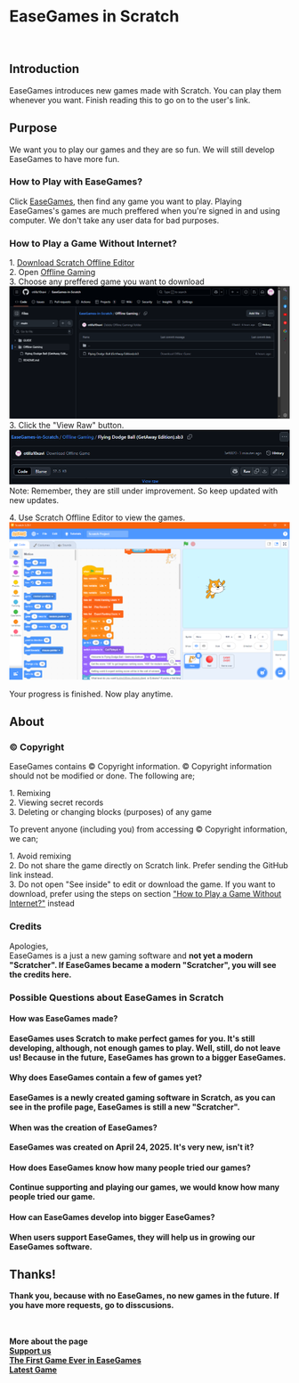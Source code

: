 <h1>EaseGames in Scratch</h1>
<br>
<h2>Introduction</h2>
<p>EaseGames introduces new games made with Scratch. You can play them whenever you want. Finish reading this to go on to the user's link.</p>
<h2>Purpose</h2>
<p>We want you to play our games and they are so fun. We will still develop EaseGames to have more fun.</p>
<h3>How to Play with EaseGames?</h3>
Click <a href="https://scratch.mit.edu/users/EaseGames/">EaseGames</a>, then find any game you want to play.
Playing EaseGames's games are much preffered when you're signed in and using computer. We don't take any user data for bad purposes.
<h3>How to Play a Game Without Internet?</h3>
<p>1. <a href="https://scratch.mit.edu/download">Download Scratch Offline Editor</a>
<br>2. Open <a href="Offline Gaming">Offline Gaming</a>
<br>3. Choose any preffered game you want to download
  <br><img src="GUIDE/offline.png">
<br>3. Click the "View Raw" button.
  <br> <img src="GUIDE/raw.png">
<p">Note: Remember, they are still under improvement. So keep updated with new updates.</p>
<p>4. Use Scratch Offline Editor to view the games.
  <br> <img src="GUIDE/download.png">
<p>Your progress is finished. Now play anytime.</p>
<h2>About</h2>
<h3>© Copyright</h3>
EaseGames contains © Copyright information. © Copyright information should not be modified or done. The following are;
<p>1. Remixing<br>2. Viewing secret records<br>3. Deleting or changing blocks (purposes) of any game</p>
To prevent anyone (including you) from accessing © Copyright information, we can;
<p>1. Avoid remixing<br>2. Do not share the game directly on Scratch link. Prefer sending the GitHub link instead.<br>3. Do not open "See inside" to edit or download the game. If you want to download, prefer using the steps on section <a href="https://github.com/otilla10xavi/EaseGames-in-Scratch?tab=readme-ov-file#how-to-play-a-game-without-internet">"How to Play a Game Without Internet?"</a> instead</p>
<h3>Credits</h3>
<p>Apologies,<br>EaseGames is a just a new gaming software and <strong>not yet a modern "Scratcher". If EaseGames became a modern "Scratcher", you will see the credits here.</p>
<h3>Possible Questions about EaseGames in Scratch</h3>
<h4>How was EaseGames made?</h4>
<p>EaseGames <strong>uses Scratch to make perfect games</strong> for you. It's still developing, although, not enough games to play. Well, still, do not leave us! Because in the future, EaseGames has grown to a bigger EaseGames.</p>
<h4>Why does EaseGames contain a few of games yet?</h4>
<p>EaseGames is a <strong>newly created gaming software in Scratch</strong>, as you can see in the profile page, EaseGames is still a new "Scratcher".</p>
<h4>When was the creation of EaseGames?</h4>
<p>EaseGames was created on <strong>April 24, 2025</strong>. It's very new, isn't it?</p>
<h4>How does EaseGames know how many people tried our games?</h4>
<p><strong>Continue supporting and playing our games</strong>, we would know how many people tried our game.</p>
<h4>How can EaseGames develop into bigger EaseGames?</h4>
<p>When users support EaseGames, they will help us in growing our EaseGames software.</p>
<h2>Thanks!</h2>
<p>Thank you, because with <strong>no EaseGames</strong>, <strong>no new games</strong> in the future. If you have more requests, go to disscusions.</p>
<br><br>More about the page
<br><a href="scratch.mit.edu/users/EaseGames">Support us</a>
<br><a href="scratch.mit.edu/projects/1165470989">The First Game Ever in EaseGames</a>
<br><a href="scratch.mit.edu/projects/1165470989">Latest Game</a>

